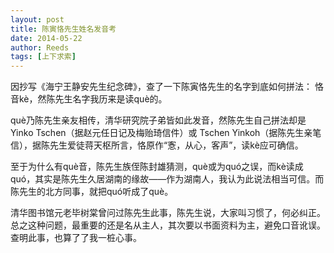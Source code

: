 ```yaml
---
layout: post
title: 陈寅恪先生姓名发音考
date: 2014-05-22
author: Reeds
tags: [上下求索]
---
```


因抄写《海宁王静安先生纪念碑》，查了一下陈寅恪先生的名字到底如何拼法： 恪音kè，然陈先生名字我历来是读què的。

què乃陈先生亲友相传，清华研究院子弟皆如此发音，然陈先生自己拼法却是Yinko Tschen（据赵元任日记及梅贻琦信件）或 Tschen Yinkoh（据陈先生亲笔信），据陈先生爱徒蒋天枢所言，恪原作“愙，从心，客声”，读kè应可确信。 

至于为什么有què音，陈先生族侄陈封雄猜测，què或为quó之误，而kè读成quó，其实是陈先生久居湖南的缘故——作为湖南人，我认为此说法相当可信。而陈先生的北方同事，就把quó听成了què。

清华图书馆元老毕树棠曾问过陈先生此事，陈先生说，大家叫习惯了，何必纠正。 总之这种问题，最重要的还是名从主人，其次要以书面资料为主，避免口音讹误。查明此事，也算了了我一桩心事。